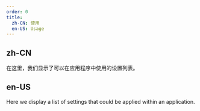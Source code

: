 ```yaml
---
order: 0
title:
  zh-CN: 使用
  en-US: Usage
---
```


## zh-CN

在这里，我们显示了可以在应用程序中使用的设置列表。

## en-US

Here we display a list of settings that could be applied within an application.
